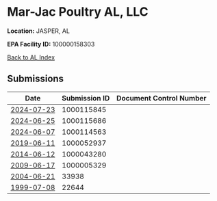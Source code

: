 # Mar-Jac Poultry AL, LLC

**Location:** JASPER, AL

**EPA Facility ID:** 100000158303

[Back to AL Index](../../index.md)

## Submissions

| Date | Submission ID | Document Control Number |
|------|--------------|-------------------------|
| [2024-07-23](submissions/1000115845.md) | 1000115845 |  |
| [2024-06-25](submissions/1000115686.md) | 1000115686 |  |
| [2024-06-07](submissions/1000114563.md) | 1000114563 |  |
| [2019-06-11](submissions/1000052937.md) | 1000052937 |  |
| [2014-06-12](submissions/1000043280.md) | 1000043280 |  |
| [2009-06-17](submissions/1000005329.md) | 1000005329 |  |
| [2004-06-21](submissions/33938.md) | 33938 |  |
| [1999-07-08](submissions/22644.md) | 22644 |  |
